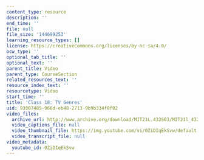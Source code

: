 ```yaml
---
content_type: resource
description: ''
end_time: ''
file: null
file_size: '144699253'
learning_resource_types: []
license: https://creativecommons.org/licenses/by-nc-sa/4.0/
ocw_type: ''
optional_tab_title: ''
optional_text: ''
parent_title: Video
parent_type: CourseSection
related_resources_text: ''
resource_index_text: ''
resourcetype: Video
start_time: ''
title: 'Class 18: TV Genres'
uid: 93007485-966d-eb48-2713-9b9b334f0f02
video_files:
  archive_url: http://www.archive.org/download/MIT21L.432S03/MIT21l_432F01class18_300k.mp4
  video_captions_file: null
  video_thumbnail_file: https://img.youtube.com/vi/0ZiDIqEkSvw/default.jpg
  video_transcript_file: null
video_metadata:
  youtube_id: 0ZiDIqEkSvw
---
```

